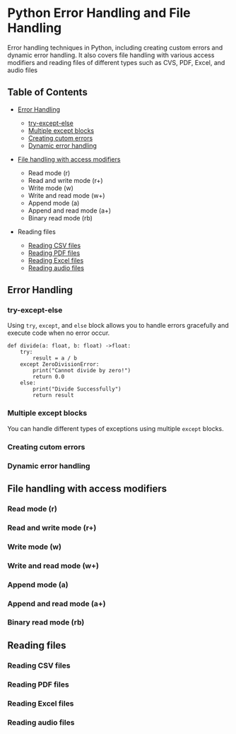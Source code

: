 # Python Error Handling and File Handling

Error handling techniques in Python, including creating custom errors and dynamic error handling. It also covers file handling with various access modifiers and reading files of different types such as CVS, PDF, Excel, and audio files

## Table of Contents

- [Error Handling](#error-handling)
    - [try-except-else](#try-except-else)
    - [Multiple except blocks](#multiple-except-blocks)
    - [Creating cutom errors](#creating-cutom-errors)
    - [Dynamic error handling](#dynamic-error-handling)

- [File handling with access modifiers](#file-handling-with-access-modifiers)
    - Read mode (r)
    - Read and write mode (r+)
    - Write mode (w)
    - Write and read mode (w+)
    - Append mode (a)
    - Append and read mode (a+)
    - Binary read mode (rb)

- Reading files
    - [Reading CSV files](#reading-csv-files)
    - [Reading PDF files](#reading-pdf-files)
    - [Reading Excel files](#reading-excel-files)
    - [Reading audio files](#reading-audio-files)

## Error Handling
### try-except-else

Using `try`, `except`, and `else` block allows you to handle errors gracefully and execute code when no error occur.

```
def divide(a: float, b: float) ->float:
    try:
        result = a / b
    except ZeroDivisionError:
        print("Cannot divide by zero!")
        return 0.0
    else:
        print("Divide Successfully")
        return result
```

### Multiple except blocks

You can handle different types of exceptions using multiple `except` blocks.

### Creating cutom errors 
### Dynamic error handling

## File handling with access modifiers
### Read mode (r)
### Read and write mode (r+)
### Write mode (w)
### Write and read mode (w+)
### Append mode (a)
### Append and read mode (a+)
### Binary read mode (rb)

## Reading files
### Reading CSV files
### Reading PDF files
### Reading Excel files
### Reading audio files
